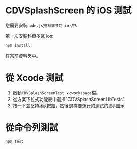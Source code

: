 # CDVSplashScreen 的 iOS 測試

您需要安裝`node.js`拉`科爾多瓦 ios`中.

第一次安裝科爾多瓦 ios:

    npm install
    

在當前資料夾中。

# 從 Xcode 測試

  1. 啟動`CDVSplashScreenTest.xcworkspace`檔。
  2. 從方案下拉式功能表中選擇"CDVSplashScreenLibTests"
  3. 按一下並堅持`播放`按鈕，然後選擇要運行的測試的`扳手`圖示

# 從命令列測試

    npm test
